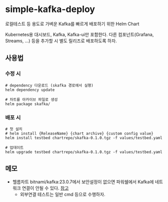# simple-kafka-deploy

로컬테스트 등 용도로 가벼운 Kafka를 빠르게 배포하기 위한 Helm Chart

Kubernetes용 대시보드, Kafka, Kafka-ui만 포함한다. 다른 컴포넌트(Grafana, Streams, ...) 등을 추가할 시 별도 릴리즈로 배포하도록 하자.

## 사용법

### 수정 시

```shell
# dependency 다운로드 (skafka 경로에서 실행)
helm dependency update

# 차트를 아카이브 파일로 생성
helm package skafka/
```

### 배포 시

```shell
# 첫 설치
# helm install {ReleaseName} {chart archive} {custom config value}
helm install testbed chartrepo/skafka-0.1.0.tgz -f values/testbed.yaml

# 업데이트
helm upgrade testbed chartrepo/skafka-0.1.0.tgz -f values/testbed.yaml
```

## 메모

- 헬름차트 bitnami/kafka:23.0.7에서 보안설정이 없으면 파워쉘에서 Kafka에 네트워크 연결이 안될 수 있다. [참고](https://stackoverflow.com/questions/48603203/powershell-invoke-webrequest-throws-webcmdletresponseexception)
  - 외부연결 테스트는 일반 cmd 등으로 수행하자.
